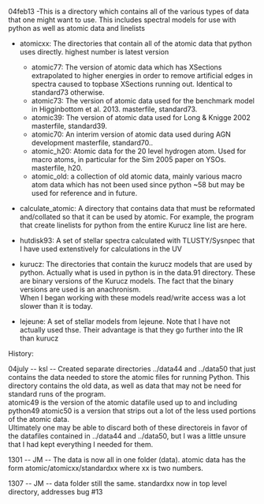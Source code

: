 04feb13 -This is a directory which contains all of the various types
of data that one might want to use.  This includes spectral
models for use with python as well as atomic data and linelists


* atomicxx:  The directories that contain all of the atomic data that python uses directly.
			 highest number is latest version
	* atomic77: The version of atomic data which has XSections extrapolated to higher energies
				in order to remove artificial edges in spectra caused to topbase XSections running out.
				Identical to standard73 otherwise.
	* atomic73: The version of atomic data used for the benchmark model in Higginbottom et al. 2013. 
				masterfile, standard73.
	* atomic39: The version of atomic data used for Long & Knigge 2002
				masterfile, standard39.
	* atomic70: An interim version of atomic data used during AGN development
				masterfile, standard70..
	* atomic_h20: Atomic data for the 20 level hydrogen atom. Used for macro atoms, in particular for the 
				Sim 2005 paper on YSOs. masterfile, h20.
	* atomic_old: a collection of old atomic data, mainly various macro atom data which has not been used
				since python ~58 but may be used for reference and in future.

* calculate_atomic: A directory that contains data that must be reformated and/collated so
	that it can be used by atomic.  For example, the program that create linelists
        for python from the entire Kurucz line list are here.

* hutdisk93: A set of stellar spectra calculated with TLUSTY/Sysnpec that I have used
	extenstively for calculations in the UV

* kurucz: The directories that contain the kurucz models that are used by python.  Actually
	what is used in python is in the data.91 directory.  These are binary versions
	of the Kurucz models.  The fact that the binary versions are used is an anachronism. 	     
	When I began working with these models read/write access was a lot slower than it
	is today.  

* lejeune: A set of stellar models from lejeune.  Note that I have not actually used thse.
	Their advantage is that they go further into the IR than kurucz

History:

04july -- ksl -- Created separate directories ../data44 and ../data50 that just contains
	the data needed to store the atomic files for running Python.  This directory
	contains the old data, as well as data that may not be need for standard runs
	of the program.  
	atomic49 is the version of the atomic datafile used up to and including python49
	atomic50 is a version that strips out a lot of the less used portions of the 
	atomic data.  
	Ultimately one may be able to discard both of these directoreis in favor of the
	datafiles contained in ../data44 and ../data50, but I was a little unsure that
	I had kept everything I needed for them.

1301 -- JM -- The data is now all in one folder (data). atomic data has the form 
	 atomic/atomicxx/standardxx where xx is two numbers.

1307 -- JM -- data folder still the same. standardxx now in top level directory,
	addresses bug #13
